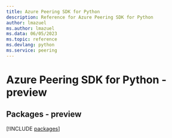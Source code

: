 ```yaml
---
title: Azure Peering SDK for Python
description: Reference for Azure Peering SDK for Python
author: lmazuel
ms.author: lmazuel
ms.data: 06/05/2023
ms.topic: reference
ms.devlang: python
ms.service: peering
---
```

# Azure Peering SDK for Python - preview
## Packages - preview
[!INCLUDE [packages](peering-index.md)]
